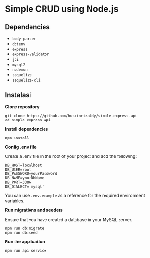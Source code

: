 # Simple CRUD using Node.js

## Dependencies
- `body-parser`
- `dotenv`
- `express`
- `express-validator`
- `joi`
- `mysql2`
- `nodemon`
- `sequelize`
- `sequelize-cli`

## Instalasi

**Clone repository**
   ```
   git clone https://github.com/husainrizaldy/simple-express-api
   cd simple-express-api
   ```
   
**Install dependencies**
   ```
   npm install
   ```
**Config .env file**

Create a .env file in the root of your project and add the following :
   ```
   DB_HOST=localhost
   DB_USER=root
   DB_PASSWORD=yourPassword
   DB_NAME=yourDbName
   DB_PORT=3306
   DB_DIALECT='mysql'
   ```
You can use `.env.example` as a reference for the required environment variables.

**Run migrations and seeders**

Ensure that you have created a database in your MySQL server.

```
npm run db:migrate
npm run db:seed
```

**Run the application**
   ```
   npm run api-service
   ```